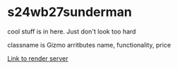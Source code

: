 # s24wb27sunderman
cool stuff is in here. Just don't look too hard

classname is Gizmo
arritbutes name, functionality, price

[Link to render server](https://s24wdb27sunderman.onrender.com/)